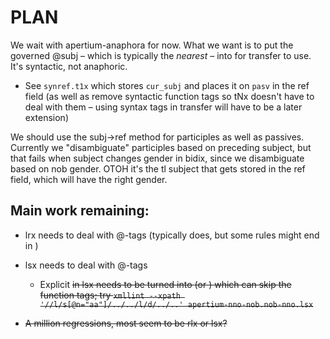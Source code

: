 # PLAN

We wait with apertium-anaphora for now. What we want is to put the
governed @subj – which is typically the *nearest* – into <clip
side="ref"> for transfer to use. It's syntactic, not anaphoric.
- See `synref.t1x` which stores `cur_subj` and places it on `pasv`
  in the ref field (as well as remove syntactic function tags so tNx
  doesn't have to deal with them – using syntax tags in transfer will
  have to be a later extension)

We should use the subj→ref method for participles as well as passives.
Currently we "disambiguate" participles based on preceding subject,
but that fails when subject changes gender in bidix, since we
disambiguate based on nob gender. OTOH it's the tl subject that gets
stored in the ref field, which will have the right gender.


## Main work remaining:

- lrx needs to deal with @-tags (typically does, but some rules might
  end in <aa>)

- lsx needs to deal with @-tags
  - Explicit <s n="aa"/><d/> in lsx needs to be turned into <par n="d"/>
    (or <par n="d:"/>) which can skip the function tags; try
    `xmllint --xpath '//l/s[@n="aa"]/../../l/d/../..' apertium-nno-nob.nob-nno.lsx`

- A million regressions, most seem to be rlx or lsx?
